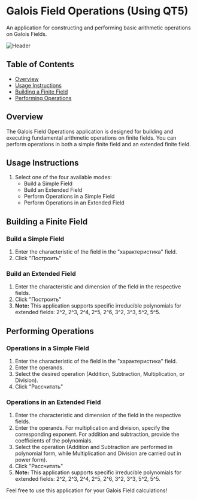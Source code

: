 # Galois Field Operations (Using QT5)
An application for constructing and performing basic arithmetic operations on Galois Fields.

![Header](https://github.com/Smaug-DS/Smaug-DS/blob/main/assets/gf.gif)

## Table of Contents
- [Overview](#overview)
- [Usage Instructions](#usage-instructions)
- [Building a Finite Field](#building-a-finite-field)
- [Performing Operations](#performing-operations)

## Overview
The Galois Field Operations application is designed for building and executing fundamental arithmetic operations on finite fields. You can perform operations in both a simple finite field and an extended finite field.

## Usage Instructions
1. Select one of the four available modes:
   - Build a Simple Field
   - Build an Extended Field
   - Perform Operations in a Simple Field
   - Perform Operations in an Extended Field

## Building a Finite Field
### Build a Simple Field
1. Enter the characteristic of the field in the "характеристика" field.
2. Click "Построить"

### Build an Extended Field
1. Enter the characteristic and dimension of the field in the respective fields.
2. Click "Построить"
3. **Note:** This application supports specific irreducible polynomials for extended fields: 2^2, 2^3, 2^4, 2^5, 2^6, 3^2, 3^3, 5^2, 5^5.

## Performing Operations
### Operations in a Simple Field
1. Enter the characteristic of the field in the "характеристика" field.
2. Enter the operands.
3. Select the desired operation (Addition, Subtraction, Multiplication, or Division).
4. Click "Рассчитать"

### Operations in an Extended Field
1. Enter the characteristic and dimension of the field in the respective fields.
2. Enter the operands. For multiplication and division, specify the corresponding exponent. For addition and subtraction, provide the coefficients of the polynomials.
3. Select the operation (Addition and Subtraction are performed in polynomial form, while Multiplication and Division are carried out in power form).
4. Click "Рассчитать"
5. **Note:** This application supports specific irreducible polynomials for extended fields: 2^2, 2^3, 2^4, 2^5, 2^6, 3^2, 3^3, 5^2, 5^5.

Feel free to use this application for your Galois Field calculations!
